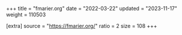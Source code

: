 +++
title = "fmarier.org"
date = "2022-03-22"
updated = "2023-11-17"
weight = 110503

[extra]
source = "https://fmarier.org/"
ratio = 2
size = 108
+++
